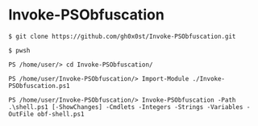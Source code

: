 # Invoke-PSObfuscation

`$ git clone https://github.com/gh0x0st/Invoke-PSObfuscation.git`

`$ pwsh`

`PS /home/user/> cd Invoke-PSObfuscation/`

`PS /home/user/Invoke-PSObfuscation/> Import-Module ./Invoke-PSObfuscation.ps1`

`PS /home/user/Invoke-PSObfuscation/> Invoke-PSObfuscation -Path .\shell.ps1 [-ShowChanges] -Cmdlets -Integers -Strings -Variables -OutFile obf-shell.ps1`